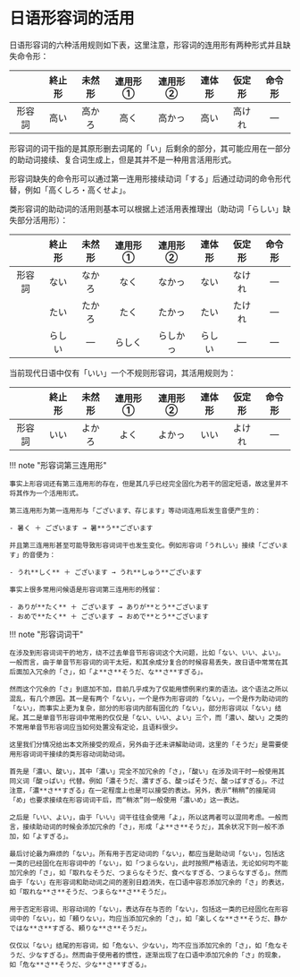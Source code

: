 # 日语形容词的活用

日语形容词的六种活用规则如下表，这里注意，形容词的连用形有两种形式并且缺失命令形：

| | 終止形 | 未然形 | 連用形① | 連用形② | 連体形 | 仮定形 | 命令形 |
| :-: | :-: | :-: | :-: | :-: | :-: | :-: | :-: |
| 形容詞 | 高い | 高かろ | 高く | 高かっ | 高い | 高けれ | ― |

形容词的词干指的是其原形删去词尾的「い」后剩余的部分，其可能应用在一部分的助动词接续、复合词生成上，但是其并不是一种用言活用形式。

形容词缺失的命令形可以通过第一连用形接续动词「する」后通过动词的命令形代替，例如「高くしろ・高くせよ」。

类形容词的助动词的活用则基本可以根据上述活用表推理出（助动词「らしい」缺失部分活用形）：

| | 終止形 | 未然形 | 連用形① | 連用形② | 連体形 | 仮定形 | 命令形 |
| :-: | :-: | :-: | :-: | :-: | :-: | :-: | :-: |
| 形容詞 | ない | なかろ | なく | なかっ | ない | なけれ | ― |
| | たい | たかろ | たく | たかっ | たい | たけれ | ― |
| | らしい | ― | らしく | らしかっ | らしい | ― | ― |

当前现代日语中仅有「いい」一个不规则形容词，其活用规则为：

| | 終止形 | 未然形 | 連用形① | 連用形② | 連体形 | 仮定形 | 命令形 |
| :-: | :-: | :-: | :-: | :-: | :-: | :-: | :-: |
| 形容詞 | いい | よかろ | よく | よかっ | いい | よけれ | ― |

!!! note "形容词第三连用形"

    事实上形容词还有第三连用形的存在，但是其几乎已经完全固化为若干的固定短语，故这里并不将其作为一个活用形式。

    第三连用形为第一连用形与「ございます、存じます」等动词连用后发生音便产生的：

    - 暑く ＋ ございます → 暑**う**ございます

    并且第三连用形甚至可能导致形容词词干也发生变化。例如形容词「うれしい」接续「ございます」的音便为：

    - うれ**しく** ＋ ございます → うれ**しゅう**ございます

    事实上很多常用问候语是形容词第三连用形的残留：

    - ありが**たく** ＋ ございます → ありが**とう**ございます
    - おめで**たく** ＋ ございます → おめで**とう**ございます

!!! note "形容词词干"

    在涉及到形容词词干的地方，绕不过去单音节形容词这个大问题，比如「ない、いい、よい」。一般而言，由于单音节形容词的词干太短，和其余成分复合的时候容易丢失，故日语中常常在其后面加入冗余的「さ」，如「よ**さ**そうだ、な**さ**すぎる」。

    然而这个冗余的「さ」到底加不加，目前几乎成为了仅能用惯例来约束的语法。这个语法之所以混乱，有几个原因。其一是有两个「ない」，一个是作为形容词的「ない」，一个是作为助动词的「ない」，而事实上更为复杂，部分的形容词内部有固化的「ない」，部分形容词以「ない」结尾。其二是单音节形容词中常用的仅仅是「ない、いい、よい」三个，而「濃い、酸い」之类的不常用单音节形容词应当如何处置没有定论，且语料很少。

    这里我们分情况给出本文所接受的观点，另外由于还未讲解助动词，这里的「そうだ」是需要使用形容词词干接续的类形容动词助动词。

    首先是「濃い、酸い」，其中「濃い」完全不加冗余的「さ」，「酸い」在涉及词干时一般使用其同义词「酸っぱい」代替。例如「濃そうだ、濃すぎる、酸っぱそうだ、酸っぱすぎる」。不过注意，「濃**さ**すぎる」在一定程度上也是可以接受的表达。另外，表示“稍稍”的接尾词「め」也要求接续在形容词词干后，而“稍浓”则一般使用「濃いめ」这一表达。

    之后是「いい、よい」，由于「いい」词干往往会使用「よ」，所以这两者可以混同考虑。一般而言，接续助动词的时候会添加冗余的「さ」，形成「よ**さ**そうだ」，其余状况下则一般不添加，如「よすぎる」。

    最后讨论最为麻烦的「ない」。所有用于否定动词的「ない」，都应当是助动词「ない」，包括这一类的已经固化在形容词中的「ない」，如「つまらない」，此时按照严格语法，无论如何均不能加冗余的「さ」，如「取れなそうだ、つまらなそうだ、食べなすぎる、つまらなすぎる」。然而由于「ない」在形容词和助动词之间的差别日趋消失，在口语中容忍添加冗余的「さ」的表达，如「取れな**さ**そうだ、つまらな**さ**そうだ」。

    用于否定形容词、形容动词的「ない」，表达存在与否的「ない」，包括这一类的已经固化在形容词中的「ない」，如「頼りない」，均应当添加冗余的「さ」，如「楽しくな**さ**そうだ、静かではな**さ**すぎる、頼りな**さ**そうだ」。

    仅仅以「ない」结尾的形容词，如「危ない、少ない」，均不应当添加冗余的「さ」，如「危なそうだ、少なすぎる」。然而由于使用者的惯性，逐渐出现了在口语中添加冗余的「さ」的现象，如「危な**さ**そうだ、少な**さ**すぎる」。
